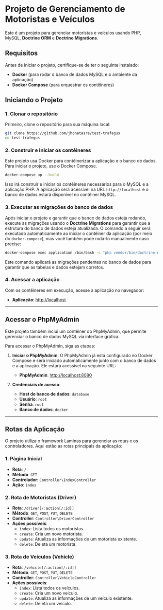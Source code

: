 # Projeto de Gerenciamento de Motoristas e Veículos

Este é um projeto para gerenciar motoristas e veículos usando PHP, MySQL, **Doctrine ORM** e **Doctrine Migrations**.

## Requisitos

Antes de iniciar o projeto, certifique-se de ter o seguinte instalado:

- **Docker** (para rodar o banco de dados MySQL e o ambiente da aplicação)
- **Docker Compose** (para orquestrar os contêineres)

## Iniciando o Projeto

### 1. Clonar o repositório

Primeiro, clone o repositório para sua máquina local:

```bash
git clone https://github.com/jhonatasre/test-trafegus
cd test-trafegus
```

### 2. Construir e iniciar os contêineres

Este projeto usa Docker para contêinerizar a aplicação e o banco de dados. Para iniciar o projeto, use o Docker Compose.

```bash
docker-compose up --build
```

Isso irá construir e iniciar os contêineres necessários para o MySQL e a aplicação PHP. A aplicação será acessível na URL `http://localhost` e o banco de dados estará disponível no contêiner MySQL.

### 3. Executar as migrações do banco de dados

Após iniciar o projeto e garantir que o banco de dados esteja rodando, execute as migrações usando o **Doctrine Migrations** para garantir que a estrutura do banco de dados esteja atualizada. O comando a seguir será executado automaticamente ao iniciar o contêiner da aplicação (por meio do `docker-compose`), mas você também pode rodá-lo manualmente caso precise:

```bash
docker-compose exec application /bin/bash -c "php vendor/bin/doctrine-migrations migrate --no-interaction"
```

Este comando aplicará as migrações pendentes no banco de dados para garantir que as tabelas e dados estejam corretos.

### 4. Acessar a aplicação

Com os contêineres em execução, acesse a aplicação no navegador:

- **Aplicação**: [http://localhost](http://localhost)

---

## Acessar o PhpMyAdmin

Este projeto também inclui um contêiner do PhpMyAdmin, que permite gerenciar o banco de dados MySQL via interface gráfica.

Para acessar o PhpMyAdmin, siga as etapas:

1. **Iniciar o PhpMyAdmin**: O PhpMyAdmin já está configurado no Docker Compose e será iniciado automaticamente junto com o banco de dados e a aplicação. Ele estará acessível na seguinte URL:

   - **PhpMyAdmin**: [http://localhost:8080](http://localhost:8080)

2. **Credenciais de acesso**:
   - **Host do banco de dados**: `database`
   - **Usuário**: `root`
   - **Senha**: `root`
   - **Banco de dados**: `docker`

---

## Rotas da Aplicação

O projeto utiliza o framework Laminas para gerenciar as rotas e os controladores. Aqui estão as rotas principais da aplicação:

### 1. **Página Inicial**

- **Rota**: `/`
- **Método**: `GET`
- **Controlador**: `Controller\IndexController`
- **Ação**: `index`

### 2. **Rota de Motoristas (Driver)**

- **Rota**: `/driver[/:action[/:id]]`
- **Método**: `GET`, `POST`, `PUT`, `DELETE`
- **Controller**: `Controller\DriverController`
- **Ações possíveis**:
  - `index`: Lista todos os motoristas.
  - `create`: Cria um novo motorista.
  - `update`: Atualiza as informações de um motorista existente.
  - `delete`: Deleta um motorista.

### 3. **Rota de Veículos (Vehicle)**

- **Rota**: `/vehicle[/:action[/:id]]`
- **Método**: `GET`, `POST`, `PUT`, `DELETE`
- **Controller**: `Controller\VehicleController`
- **Ações possíveis**:
  - `index`: Lista todos os veículos.
  - `create`: Cria um novo veículo.
  - `update`: Atualiza as informações de um veículo existente.
  - `delete`: Deleta um veículo.
